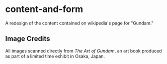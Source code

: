 # content-and-form
A redesign of the content contained on wikipedia's page for "Gundam."

## Image Credits
All images scanned directly from *The Art of Gundam*, an art book produced as part of a limited time exhibit in Osaka, Japan.
